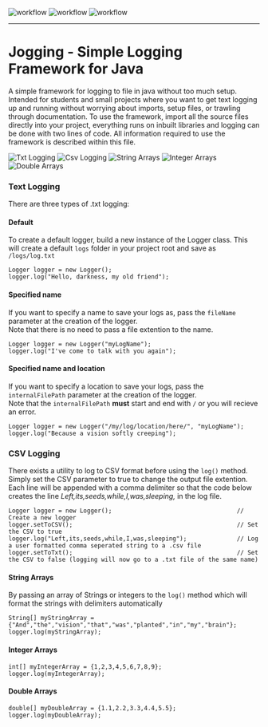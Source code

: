 ![workflow](https://github.com/S010MON/jogging/actions/workflows/linux.yml/badge.svg)
![workflow](https://github.com/S010MON/jogging/actions/workflows/windows.yml/badge.svg)
![workflow](https://github.com/S010MON/jogging/actions/workflows/mac.yml/badge.svg)

--------------------------------------------------------------------------------------

# Jogging - Simple Logging Framework for Java

A simple framework for logging to file in java without too much setup. Intended for students and small projects where you want to get text logging up and running without worrying about imports, setup files, or trawling through documentation.  To use the framework, import all the source files directly into your project, everything runs on inbuilt libraries and logging can be done with two lines of code.  All information required to use the framework is described within this file.

![Txt Logging]()
![Csv Logging]()
![String Arrays]()
![Integer Arrays]()
![Double Arrays]()


### Text Logging
There are three types of .txt logging:

#### Default
To create a default logger, build a new instance of the Logger class.
This will create a default `logs` folder in your project root and save as `/logs/log.txt`

    Logger logger = new Logger();
    logger.log("Hello, darkness, my old friend");

#### Specified name
If you want to specify a name to save your logs as, pass the `fileName` parameter at the creation of the logger.  
Note that there is no need to pass a file extention to the name. 

    Logger logger = new Logger("myLogName");
    logger.log("I've come to talk with you again");
    
#### Specified name and location
If you want to specify a location to save your logs, pass the `internalFilePath` parameter at the creation of the logger.  
Note that the `internalFilePath` **must** start and end with `/` or you will recieve an error.

    Logger logger = new Logger("/my/log/location/here/", "myLogName");
    logger.log("Because a vision softly creeping");

### CSV Logging
There exists a utility to log to CSV format before using the `log()` method.  Simply set the CSV parameter to true to change the output file extention.  Each line will be appended with a comma delimiter so that the code below creates the line _Left,its,seeds,while,I,was,sleeping,_ in the log file. 

    Logger logger = new Logger();                                   // Create a new logger
    logger.setToCSV();                                              // Set the CSV to true
    logger.log("Left,its,seeds,while,I,was,sleeping");              // Log a user formatted comma seperated string to a .csv file
    logger.setToTxt();                                              // Set the CSV to false (logging will now go to a .txt file of the same name)
    

#### String Arrays
By passing an array of Strings or integers to the `log()` method which will format the strings with delimiters automatically

    String[] myStringArray = {"And","the","vision","that","was","planted","in","my","brain"};
    logger.log(myStringArray);

#### Integer Arrays

    int[] myIntegerArray = {1,2,3,4,5,6,7,8,9};
    logger.log(myIntegerArray);

#### Double Arrays

    double[] myDoubleArray = {1.1,2.2,3.3,4.4,5.5};
    logger.log(myDoubleArray);
    
